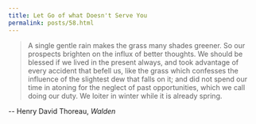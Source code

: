 ```yaml
---
title: Let Go of what Doesn't Serve You
permalink: posts/58.html
---
```


> A single gentle rain makes the grass many shades greener. So our prospects brighten on the influx of better thoughts. We should be blessed if we lived in the present always, and took advantage of every accident that befell us, like the grass which confesses the influence of the slightest dew that falls on it; and did not spend our time in atoning for the neglect of past opportunities, which we call doing our duty. We loiter in winter while it is already spring.

-- Henry David Thoreau, _Walden_